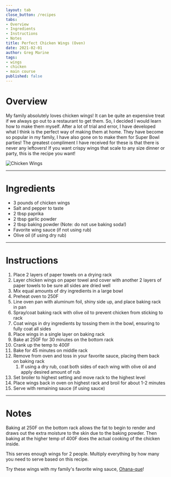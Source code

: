 ```yaml
---
layout: tab
close_button: /recipes
tabs:
- Overview
- Ingredients
- Instructions
- Notes
title: Perfect Chicken Wings (Oven)
date: 2021-02-01
author: Greg Marine
tags: 
- wings
- chicken
- main course
published: false
---
```


# Overview

My family absolutely loves chicken wings! It can be quite an expensive treat if we always go out to a restaurant to get them. So, I decided I would learn how to make them myself. After a lot of trial and error, I have developed what I think is the perfect way of making them at home. They have become so popular in my family, I have also gone on to make them for Super Bowl parties! The greatest compliment I have received for these is that there is never any leftovers! If you want crispy wings that scale to any size dinner or party, this is the recipe you want!

![Chicken Wings](/assets/img/collections/recipes/perfect-chicken-wings-oven/perfect-chicken-wings-oven.jpg "Chicken Wings")

<!--more-->

---

# Ingredients

- 3 pounds of chicken wings
- Salt and pepper to taste
- 2 tbsp paprika
- 2 tbsp garlic powder
- 2 tbsp baking powder (Note: do not use baking soda!)
- Favorite wing sauce (if not using rub)
- Olive oil (if using dry rub)

---

# Instructions

1. Place 2 layers of paper towels on a drying rack
2. Layer chicken wings on paper towel and cover with another 2 layers of paper towels to be sure all sides are dried well
3. Mix equal amounts of dry ingredients in a large bowl
4. Preheat oven to 250F
5. Line oven pan with aluminum foil, shiny side up, and place baking rack in pan
6. Spray/coat baking rack with olive oil to prevent chicken from sticking to rack
7. Coat wings in dry ingredients by tossing them in the bowl, ensuring to fully coat all sides
8. Place wings in a single layer on baking rack
9. Bake at 250F for 30 minutes on the bottom rack
10. Crank up the temp to 400F
11. Bake for 45 minutes on middle rack
12. Remove from oven and toss in your favorite sauce, placing them back on baking rack
    1.  If using a dry rub, coat both sides of each wing with olive oil and apply desired amount of rub
13. Set broiler to highest setting and move rack to the highest level
14. Place wings back in oven on highest rack and broil for about 1-2 minutes
15. Serve with remaining sauce (if using sauce)

---

# Notes

Baking at 250F on the bottom rack allows the fat to begin to render and draws out the extra moisture to the skin due to the baking powder. Then baking at the higher temp of 400F does the actual cooking of the chicken inside.

This serves enough wings for 2 people. Multiply everything by how many you need to serve based on this recipe.

Try these wings with my family's favorite wing sauce, [Ohana-que](/recipes/ohana-que-wing-sauce)!